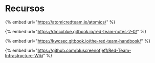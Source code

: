 # Recursos

{% embed url="https://atomicredteam.io/atomics/" %}

{% embed url="https://dmcxblue.gitbook.io/red-team-notes-2-0/" %}

{% embed url="https://kwcsec.gitbook.io/the-red-team-handbook/" %}

{% embed url="https://github.com/bluscreenofjeff/Red-Team-Infrastructure-Wiki" %}
